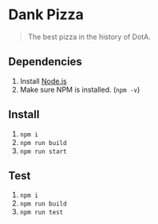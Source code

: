 # Dank Pizza

> The best pizza in the history of DotA.

## Dependencies

1. Install [Node.js](https://nodejs.org)
2. Make sure NPM is installed. (`npm -v`)

## Install

1. `npm i`
2. `npm run build`
3. `npm run start`

## Test

1. `npm i`
2. `npm run build`
3. `npm run test`
